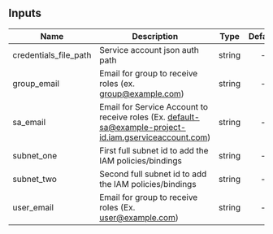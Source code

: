 [^]: (autogen_docs_start)


## Inputs

| Name | Description | Type | Default | Required |
|------|-------------|:----:|:-----:|:-----:|
| credentials_file_path | Service account json auth path | string | - | yes |
| group_email | Email for group to receive roles (ex. group@example.com) | string | - | yes |
| sa_email | Email for Service Account to receive roles (Ex. default-sa@example-project-id.iam.gserviceaccount.com) | string | - | yes |
| subnet_one | First full subnet id to add the IAM policies/bindings | string | - | yes |
| subnet_two | Second full subnet id to add the IAM policies/bindings | string | - | yes |
| user_email | Email for group to receive roles (Ex. user@example.com) | string | - | yes |

[^]: (autogen_docs_end)
